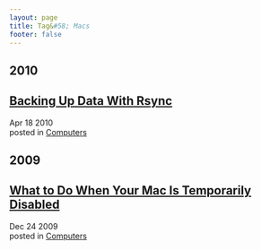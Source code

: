 ```yaml
---
layout: page
title: Tag&#58; Macs
footer: false
---
```


<div id="blog-archives" class="category">
<h2>2010</h2>

<article>
<h1><a href="/2010/04/18/backing-up-data-with-rsync/index.html">Backing Up Data With Rsync</a></h1>
<time datetime="2010-04-18T00:00:00-06:00" pubdate><span class='month'>Apr</span> <span class='day'>18</span> <span class='year'>2010</span></time>
<footer>
<span class="categories">posted in 
<a href='/categories/computers/'>Computers</a></span>
</footer>
</article>
<h2>2009</h2>

<article>
<h1><a href="/2009/12/24/what-to-do-when-your-mac-is-temporarily-disabled/index.html">What to Do When Your Mac Is Temporarily Disabled</a></h1>
<time datetime="2009-12-24T00:00:00-06:00" pubdate><span class='month'>Dec</span> <span class='day'>24</span> <span class='year'>2009</span></time>
<footer>
<span class="categories">posted in 
<a href='/categories/computers/'>Computers</a></span>
</footer>
</article>
</div>
